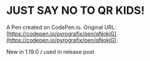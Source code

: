 # JUST SAY NO TO QR KIDS!

A Pen created on CodePen.io. Original URL: [https://codepen.io/pyrografix/pen/qNokjG](https://codepen.io/pyrografix/pen/qNokjG).

New in 1.19.0 / used in release post